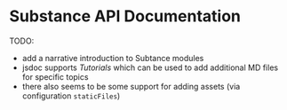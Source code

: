 # Substance API Documentation

TODO:
- add a narrative introduction to Subtance modules
- jsdoc supports *Tutorials* which can be used to add additional MD files for
  specific topics
- there also seems to be some support for adding assets (via configuration `staticFiles`)
